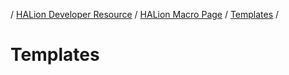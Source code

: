 / [HALion Developer Resource](../../HALion-Developer-Resource.md) / [HALion Macro Page](./HALion-Macro-Page.md) / [Templates](./Templates.md) /

# Templates
